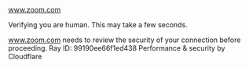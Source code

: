 www.zoom.com

Verifying you are human. This may take a few seconds.

www.zoom.com needs to review the security of your connection before proceeding.
Ray ID: 99190ee66f1ed438
Performance & security by Cloudflare